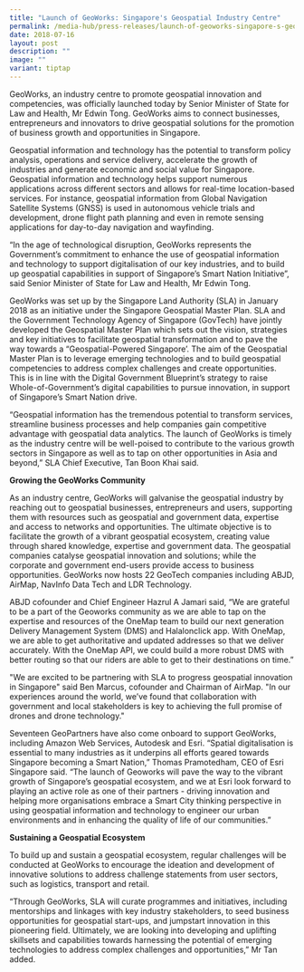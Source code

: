 ```yaml
---
title: "Launch of GeoWorks: Singapore's Geospatial Industry Centre"
permalink: /media-hub/press-releases/launch-of-geoworks-singapore-s-geospatial-industry-centre/
date: 2018-07-16
layout: post
description: ""
image: ""
variant: tiptap
---
```

<p>GeoWorks, an industry centre to promote geospatial innovation and competencies,
was officially launched today by Senior Minister of State for Law and Health,
Mr Edwin Tong. GeoWorks aims to connect businesses, entrepreneurs and innovators
to drive geospatial solutions for the promotion of business growth and
opportunities in Singapore.</p>
<p>Geospatial information and technology has the potential to transform policy
analysis, operations and service delivery, accelerate the growth of industries
and generate economic and social value for Singapore. Geospatial information
and technology helps support numerous applications across different sectors
and allows for real-time location-based services. For instance, geospatial
information from Global Navigation Satellite Systems (GNSS) is used in
autonomous vehicle trials and development, drone flight path planning and
even in remote sensing applications for day-to-day navigation and wayfinding.</p>
<p>“In the age of technological disruption, GeoWorks represents the Government’s
commitment to enhance the use of geospatial information and technology
to support digitalisation of our key industries, and to build up geospatial
capabilities in support of Singapore’s Smart Nation Initiative”, said Senior
Minister of State for Law and Health, Mr Edwin Tong.</p>
<p>GeoWorks was set up by the Singapore Land Authority (SLA) in January 2018
as an initiative under the Singapore Geospatial Master Plan. SLA and the
Government Technology Agency of Singapore (GovTech) have jointly developed
the Geospatial Master Plan which sets out the vision, strategies and key
initiatives to facilitate geospatial transformation and to pave the way
towards a “Geospatial-Powered Singapore’. The aim of the Geospatial Master
Plan is to leverage emerging technologies and to build geospatial competencies
to address complex challenges and create opportunities. This is in line
with the Digital Government Blueprint’s strategy to raise Whole-of-Government’s
digital capabilities to pursue innovation, in support of Singapore’s Smart
Nation drive.</p>
<p>“Geospatial information has the tremendous potential to transform services,
streamline business processes and help companies gain competitive advantage
with geospatial data analytics. The launch of GeoWorks is timely as the
industry centre will be well-poised to contribute to the various growth
sectors in Singapore as well as to tap on other opportunities in Asia and
beyond,” SLA Chief Executive, Tan Boon Khai said.</p>
<p><strong>Growing the GeoWorks Community</strong>
</p>
<p>As an industry centre, GeoWorks will galvanise the geospatial industry
by reaching out to geospatial businesses, entrepreneurs and users, supporting
them with resources such as geospatial and government data, expertise and
access to networks and opportunities. The ultimate objective is to facilitate
the growth of a vibrant geospatial ecosystem, creating value through shared
knowledge, expertise and government data. The geospatial companies catalyse
geospatial innovation and solutions; while the corporate and government
end-users provide access to business opportunities. GeoWorks now hosts
22 GeoTech companies including ABJD, AirMap, NavInfo Data Tech and LDR
Technology.</p>
<p>ABJD cofounder and Chief Engineer Hazrul A Jamari said, “We are grateful
to be a part of the Geoworks community as we are able to tap on the expertise
and resources of the OneMap team to build our next generation Delivery
Management System (DMS) and Halalonclick app. With OneMap, we are able
to get authoritative and updated addresses so that we deliver accurately.
With the OneMap API, we could build a more robust DMS with better routing
so that our riders are able to get to their destinations on time.”</p>
<p>"We are excited to be partnering with SLA to progress geospatial innovation
in Singapore" said Ben Marcus, cofounder and Chairman of AirMap. "In our
experiences around the world, we’ve found that collaboration with government
and local stakeholders is key to achieving the full promise of drones and
drone technology."</p>
<p>Seventeen GeoPartners have also come onboard to support GeoWorks, including
Amazon Web Services, Autodesk and Esri. “Spatial digitalisation is essential
to many industries as it underpins all efforts geared towards Singapore
becoming a Smart Nation,” Thomas Pramotedham, CEO of Esri Singapore said.
“The launch of Geoworks will pave the way to the vibrant growth of Singapore’s
geospatial ecosystem, and we at Esri look forward to playing an active
role as one of their partners - driving innovation and helping more organisations
embrace a Smart City thinking perspective in using geospatial information
and technology to engineer our urban environments and in enhancing the
quality of life of our communities.”</p>
<p><strong>Sustaining a Geospatial Ecosystem</strong>
</p>
<p>To build up and sustain a geospatial ecosystem, regular challenges will
be conducted at GeoWorks to encourage the ideation and development of innovative
solutions to address challenge statements from user sectors, such as logistics,
transport and retail.</p>
<p>“Through GeoWorks, SLA will curate programmes and initiatives, including
mentorships and linkages with key industry stakeholders, to seed business
opportunities for geospatial start-ups, and jumpstart innovation in this
pioneering field. Ultimately, we are looking into developing and uplifting
skillsets and capabilities towards harnessing the potential of emerging
technologies to address complex challenges and opportunities,” Mr Tan added.</p>